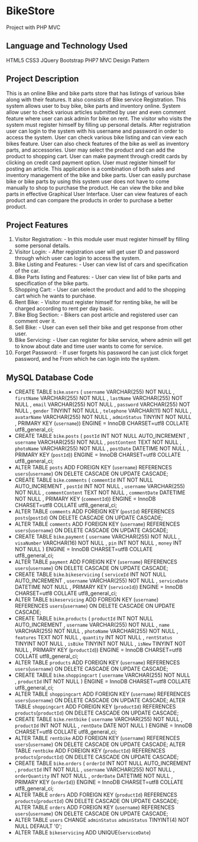 # BikeStore
Project with PHP MVC
## Language and Technology Used
HTML5
CSS3
JQuery
Bootstrap
PHP7
MVC Design Pattern
## Project Description
This is an online Bike and bike parts store that has listings of various bike along with their features.
It also consists of Bike service Registration. This system allows user to buy bike, bike parts and
inventory online. System allow user to check various articles submitted by user and even comment
feature where user can ask admin for bike on rent. The visitor who visits the system must register
himself by filling up personal details. After registration user can login to the system with his
username and password in order to access the system. User can check various bike listing and can
view each bikes feature. User can also check features of the bike as well as inventory parts, and
accessories. User may select the product and can add the product to shopping cart. User can make
payment through credit cards by clicking on credit card payment option. User must register himself
for posting an article. This application is a combination of both sales and inventory management
of the bike and bike parts. User can easily purchase bike or bike parts by using this system user
does not have to come manually to shop to purchase the product. He can view the bike and bike
parts in effective Graphical User Interface. User can view features of each product and can
compare the products in order to purchase a better product.
## Project Features
1. Visitor Registration: - In this module user must register himself by filling some personal
details.
1. Visitor Login: - After registration user will get user ID and password through which user
can login to access the system.
1. Bike Listing and Features: - User can view list of cars and specification of the car.
1. Bike Parts listing and Features: - User can view list of bike parts and specification of the
bike parts.
1. Shopping Cart: - User can select the product and add to the shopping cart which he wants
to purchase.
1. Rent Bike: - Visitor must register himself for renting bike, he will be charged according to
rent per day basic.
1. Bike Blog Section: - Bikers can post article and registered user can comment over it.
1. Sell Bike: - User can even sell their bike and get response from other user.
1. Bike Servicing: - User can register for bike service, where admin will get to know about
date and time user wants to come for service.
1. Forget Password: - If user forgets his password he can just click forget password, and he
From which he can login into the system.
## MySQL Database Code
* CREATE TABLE `bike`.`users` ( `username` VARCHAR(255) NOT NULL , `firstName` VARCHAR(255) NOT NULL , `lastName` VARCHAR(255) NOT NULL , `email` VARCHAR(255) NOT NULL , `password` VARCHAR(255) NOT NULL , `gender` TINYINT NOT NULL , `telephone` VARCHAR(11) NOT NULL , `avatarName` VARCHAR(255) NOT NULL , `adminStatus` TINYINT NOT NULL , PRIMARY KEY (`username`)) ENGINE = InnoDB CHARSET=utf8 COLLATE utf8_general_ci;
* CREATE TABLE `bike`.`posts` ( `postId` INT NOT NULL AUTO_INCREMENT , `username` VARCHAR(255) NOT NULL , `postContent` TEXT NOT NULL , `photoName` VARCHAR(255) NOT NULL , `postDate` DATETIME NOT NULL , PRIMARY KEY (`postId`)) ENGINE = InnoDB CHARSET=utf8 COLLATE utf8_general_ci;
* ALTER TABLE `posts` ADD FOREIGN KEY (`username`) REFERENCES `users`(`username`) ON DELETE CASCADE ON UPDATE CASCADE;
* CREATE TABLE `bike`.`comments` ( `commentId` INT NOT NULL AUTO_INCREMENT , `postId` INT NOT NULL , `username` VARCHAR(255) NOT NULL , `commentContent` TEXT NOT NULL , `commentDate` DATETIME NOT NULL , PRIMARY KEY (`commentId`)) ENGINE = InnoDB CHARSET=utf8 COLLATE utf8_general_ci;
* ALTER TABLE `comments` ADD FOREIGN KEY (`postId`) REFERENCES `posts`(`postId`) ON DELETE CASCADE ON UPDATE CASCADE;
* ALTER TABLE `comments` ADD FOREIGN KEY (`username`) REFERENCES `users`(`username`) ON DELETE CASCADE ON UPDATE CASCADE;
* CREATE TABLE `bike`.`payment` ( `username` VARCHAR(255) NOT NULL , `visaNumber` VARCHAR(16) NOT NULL , `pin` INT NOT NULL , `money` INT NOT NULL ) ENGINE = InnoDB CHARSET=utf8 COLLATE utf8_general_ci;
* ALTER TABLE `payment` ADD FOREIGN KEY (`username`) REFERENCES `users`(`username`) ON DELETE CASCADE ON UPDATE CASCADE;
* CREATE TABLE `bike`.`bikeservicing` ( `serviceId` INT NOT NULL AUTO_INCREMENT , `username` VARCHAR(255) NOT NULL , `serviceDate` DATETIME NOT NULL , PRIMARY KEY (`serviceId`)) ENGINE = InnoDB CHARSET=utf8 COLLATE utf8_general_ci;
* ALTER TABLE `bikeservicing` ADD FOREIGN KEY (`username`) REFERENCES `users`(`username`) ON DELETE CASCADE ON UPDATE CASCADE;
* CREATE TABLE `bike`.`products` ( `productId` INT NOT NULL AUTO_INCREMENT , `username` VARCHAR(255) NOT NULL , `name` VARCHAR(255) NOT NULL , `photoName` VARCHAR(255) NOT NULL , `features` TEXT NOT NULL , `quantity` INT NOT NULL , `rentStatus` TINYINT NOT NULL , `isBike` TINYINT NOT NULL , `isNew` TINYINT NOT NULL , PRIMARY KEY (`productId`)) ENGINE = InnoDB CHARSET=utf8 COLLATE utf8_general_ci;
* ALTER TABLE `products` ADD FOREIGN KEY (`username`) REFERENCES `users`(`username`) ON DELETE CASCADE ON UPDATE CASCADE;
* CREATE TABLE `bike`.`shoppingcart` ( `username` VARCHAR(255) NOT NULL , `productId` INT NOT NULL ) ENGINE = InnoDB CHARSET=utf8 COLLATE utf8_general_ci;
* ALTER TABLE `shoppingcart` ADD FOREIGN KEY (`username`) REFERENCES `users`(`username`) ON DELETE CASCADE ON UPDATE CASCADE; ALTER TABLE `shoppingcart` ADD FOREIGN KEY (`productId`) REFERENCES `products`(`productId`) ON DELETE CASCADE ON UPDATE CASCADE;
* CREATE TABLE `bike`.`rentbike` ( `username` VARCHAR(255) NOT NULL , `productId` INT NOT NULL , `rentDate` DATE NOT NULL ) ENGINE = InnoDB CHARSET=utf8 COLLATE utf8_general_ci;
* ALTER TABLE `rentbike` ADD FOREIGN KEY (`username`) REFERENCES `users`(`username`) ON DELETE CASCADE ON UPDATE CASCADE; ALTER TABLE `rentbike` ADD FOREIGN KEY (`productId`) REFERENCES `products`(`productId`) ON DELETE CASCADE ON UPDATE CASCADE;
* CREATE TABLE `bike`.`orders` ( `orderId` INT NOT NULL AUTO_INCREMENT , `productId` INT NOT NULL , `username` VARCHAR(255) NOT NULL , `orderQuantity` INT NOT NULL , `orderDate` DATETIME NOT NULL , PRIMARY KEY (`orderId`)) ENGINE = InnoDB CHARSET=utf8 COLLATE utf8_general_ci;
* ALTER TABLE `orders` ADD FOREIGN KEY (`productId`) REFERENCES `products`(`productId`) ON DELETE CASCADE ON UPDATE CASCADE; ALTER TABLE `orders` ADD FOREIGN KEY (`username`) REFERENCES `users`(`username`) ON DELETE CASCADE ON UPDATE CASCADE;
* ALTER TABLE `users` CHANGE `adminStatus` `adminStatus` TINYINT(4) NOT NULL DEFAULT '0';
* ALTER TABLE `bikeservicing` ADD UNIQUE(`serviceDate`)
